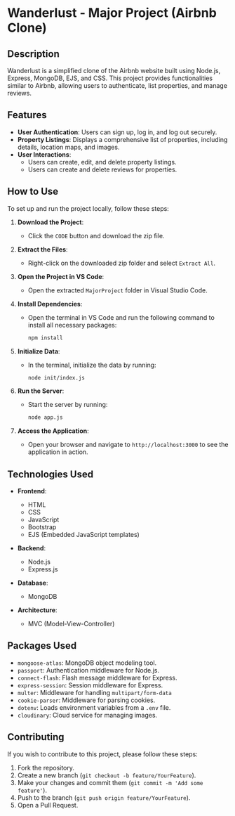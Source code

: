 # Wanderlust - Major Project (Airbnb Clone)

## Description
Wanderlust is a simplified clone of the Airbnb website built using Node.js, Express, MongoDB, EJS, and CSS. This project provides functionalities similar to Airbnb, allowing users to authenticate, list properties, and manage reviews.

## Features
- **User Authentication**: Users can sign up, log in, and log out securely.
- **Property Listings**: Displays a comprehensive list of properties, including details, location maps, and images.
- **User Interactions**: 
  - Users can create, edit, and delete property listings.
  - Users can create and delete reviews for properties.

## How to Use
To set up and run the project locally, follow these steps:

1. **Download the Project**:
   - Click the `CODE` button and download the zip file.

2. **Extract the Files**:
   - Right-click on the downloaded zip folder and select `Extract All`.

3. **Open the Project in VS Code**:
   - Open the extracted `MajorProject` folder in Visual Studio Code.

4. **Install Dependencies**:
   - Open the terminal in VS Code and run the following command to install all necessary packages:
     ```sh
     npm install
     ```

5. **Initialize Data**:
   - In the terminal, initialize the data by running:
     ```sh
     node init/index.js
     ```

6. **Run the Server**:
   - Start the server by running:
     ```sh
     node app.js
     ```

7. **Access the Application**:
   - Open your browser and navigate to `http://localhost:3000` to see the application in action.

## Technologies Used
- **Frontend**:
  - HTML
  - CSS
  - JavaScript
  - Bootstrap
  - EJS (Embedded JavaScript templates)
  
- **Backend**:
  - Node.js
  - Express.js
  
- **Database**:
  - MongoDB
  
- **Architecture**:
  - MVC (Model-View-Controller)

## Packages Used
- `mongoose-atlas`: MongoDB object modeling tool.
- `passport`: Authentication middleware for Node.js.
- `connect-flash`: Flash message middleware for Express.
- `express-session`: Session middleware for Express.
- `multer`: Middleware for handling `multipart/form-data`
- `cookie-parser`: Middleware for parsing cookies.
- `dotenv`: Loads environment variables from a `.env` file.
- `cloudinary`: Cloud service for managing images.

## Contributing
If you wish to contribute to this project, please follow these steps:
1. Fork the repository.
2. Create a new branch (`git checkout -b feature/YourFeature`).
3. Make your changes and commit them (`git commit -m 'Add some feature'`).
4. Push to the branch (`git push origin feature/YourFeature`).
5. Open a Pull Request.




